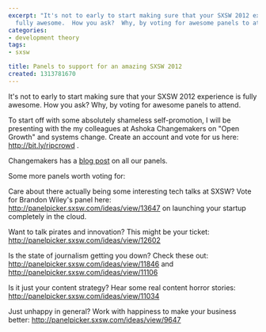 ```yaml
---
excerpt: "It's not to early to start making sure that your SXSW 2012 experience is
  fully awesome.  How you ask?  Why, by voting for awesome panels to attend."
categories:
- development theory
tags:
- sxsw

title: Panels to support for an amazing SXSW 2012
created: 1313781670
---
```

It's not to early to start making sure that your SXSW 2012 experience is fully awesome.  How you ask?  Why, by voting for awesome panels to attend.

To start off with some absolutely shameless self-promotion, I will be presenting with the my colleagues at Ashoka Changemakers on "Open Growth" and systems change.  Create an account and vote for us here: http://bit.ly/ripcrowd .

Changemakers has a <a href="http://www.changemakers.com/blog/whats-best-thing-youll-see-sxsw-2012?utm_source=feedburner&utm_medium=feed&utm_campaign=Feed%3A+changemakers%2Fblog+%28Changemakers+blog%29">blog post</a> on all our panels.

Some more panels worth voting for:

Care about there actually being some interesting tech talks at SXSW?  Vote for Brandon Wiley's panel here: http://panelpicker.sxsw.com/ideas/view/13647 on launching your startup completely in the cloud.

Want to talk pirates and innovation?  This might be your ticket: http://panelpicker.sxsw.com/ideas/view/12602

Is the state of journalism getting you down?  Check these out: http://panelpicker.sxsw.com/ideas/view/11846 and http://panelpicker.sxsw.com/ideas/view/11106

Is it just your content strategy?  Hear some real content horror stories: http://panelpicker.sxsw.com/ideas/view/11034

Just unhappy in general?  Work with happiness to make your business better:  http://panelpicker.sxsw.com/ideas/view/9647
